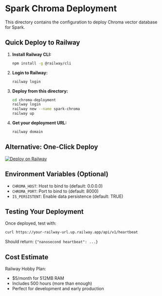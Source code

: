 # Spark Chroma Deployment

This directory contains the configuration to deploy Chroma vector database for Spark.

## Quick Deploy to Railway

1. **Install Railway CLI:**
   ```bash
   npm install -g @railway/cli
   ```

2. **Login to Railway:**
   ```bash
   railway login
   ```

3. **Deploy from this directory:**
   ```bash
   cd chroma-deployment
   railway login
   railway new --name spark-chroma
   railway up
   ```

4. **Get your deployment URL:**
   ```bash
   railway domain
   ```

## Alternative: One-Click Deploy

[![Deploy on Railway](https://railway.app/button.svg)](https://railway.app/template/chroma-db)

## Environment Variables (Optional)

- `CHROMA_HOST`: Host to bind to (default: 0.0.0.0)
- `CHROMA_PORT`: Port to bind to (default: 8000)  
- `IS_PERSISTENT`: Enable data persistence (default: TRUE)

## Testing Your Deployment

Once deployed, test with:
```bash
curl https://your-railway-url.up.railway.app/api/v1/heartbeat
```

Should return: `{"nanosecond heartbeat": ...}`

## Cost Estimate

Railway Hobby Plan:
- $5/month for 512MB RAM
- Includes 500 hours (more than enough)
- Perfect for development and early production